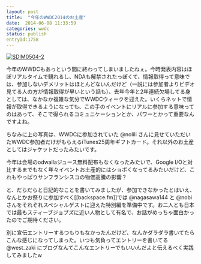 ```yaml
---
layout: post
title:  "今年のWWDC2014のお土産"
date:  2014-06-08 11:33:59
categories: wwdc
status: publish
entryId:1758
---
```


<a class='flickr2tag-img' href='http://www.flickr.com/photo.gne?id=14375938895' title='SDIM0504-2'><img src='http://farm4.staticflickr.com/3876/14375938895_c6e7b9cbc0_c.jpg' alt='SDIM0504-2'></a>

今年のWWDCもあっという間に終わってしまいましたねぇ。今時発表内容はほぼリアルタイムで観れるし、NDAも解禁されたっぽくて、情報取得って意味では、参加しないデメリットはほとんどないんだけど（一説には参加者よりビデオ見てる人の方が情報取得が早いという話も）、去年今年と2年連続欠場してる身としては、なかなか複雑な気分でWWDCウィークを迎えた。いくらネットで情報が取得できるようになっても、この手のイベントにリアルに参加する意味ってのはあって、そこで得られるコミュニケーションとか、パワーとかって重要なんですよね。

ちなみに上の写真は、WWDCに参加されていた @nolili さんに見せていただいたWWDC参加者だけがもらえるiTunes25周年ギフトカード。それ以外のお土産としてはジャケットだったみたいです。

今年は会場のodwallaジュース無料配布もなくなったみたいで、Google I/Oと対比するまでもなく年々イベントお土産的にはショボくなってるみたいだけど、これもやっぱりサンフランシスコの物価高騰の影響？

と、だらだらと日記的なことを書いてみましたが、参加できなかったとはいえ、なんとかお祭りに参加すべく[[backspace.fm]]では @nagasawa144 と @nobi さんをそれぞれスペシャルゲストに迎えた特別編を準備中です。お二人とも日本では最もスティーブジョブズに近い人物として有名で、お話がめっちゃ面白かったのでご期待ください。

別に宣伝エントリーするつもりもなかったんだけど、なんかダラダラ書いてたらこんな感じになってしまった。いつも気負ってエントリーを書いてる @west_zaki にブログなんてこんなエントリーでもいいんだよと伝えるべく実践してみましたw
